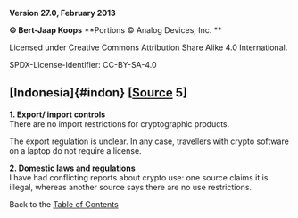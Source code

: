 **Version 27.0, February 2013**

**© Bert-Jaap Koops**
**Portions © Analog Devices, Inc. **  

Licensed under Creative Commons Attribution Share Alike 4.0 International.

SPDX-License-Identifier: CC-BY-SA-4.0

## [Indonesia]{#indon} \[[Source](cls-srce.htm) 5\]

**1. Export/ import controls**\
There are no import restrictions for cryptographic products.

The export regulation is unclear. In any case, travellers with crypto
software on a laptop do not require a license.

**2. Domestic laws and regulations**\
I have had conflicting reports about crypto use: one source claims it is
illegal, whereas another source says there are no use restrictions.

Back to the [Table of Contents](index.html#toc)
